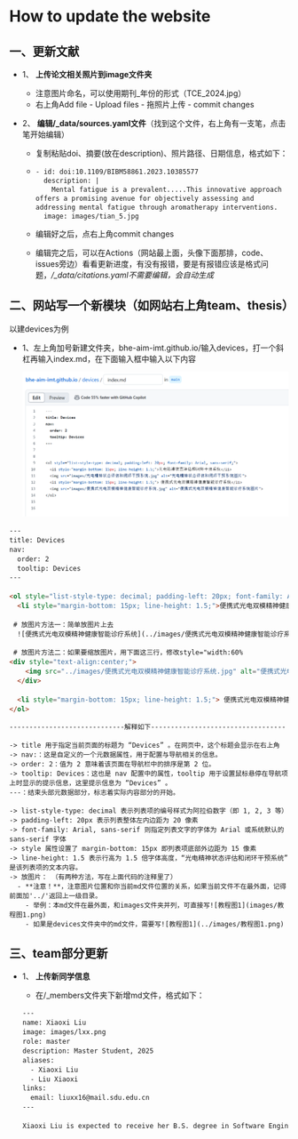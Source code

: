# How to update the website
## 一、更新文献
- 1、 **上传论文相关照片到image文件夹**

  - 注意图片命名，可以使用期刊_年份的形式（TCE_2024.jpg）
  - 右上角Add file - Upload files - 拖照片上传 - commit changes

- 2、 **编辑/_data/sources.yaml文件**（找到这个文件，右上角有一支笔，点击笔开始编辑）

  - 复制粘贴doi、摘要(放在description)、照片路径、日期信息，格式如下：

  - ```
    - id: doi:10.1109/BIBM58861.2023.10385577
      description: |
        Mental fatigue is a prevalent.....This innovative approach offers a promising avenue for objectively assessing and addressing mental fatigue through aromatherapy interventions.
      image: images/tian_5.jpg
    ```

  - 编辑好之后，点右上角commit changes

  - 编辑完之后，可以在Actions（网站最上面，头像下面那排，code、issues旁边）看看更新进度，有没有报错，要是有报错应该是格式问题，*/_data/citations.yaml不需要编辑，会自动生成*



## 二、网站写一个新模块（如网站右上角team、thesis）

以建devices为例

- 1、左上角加号新建文件夹，bhe-aim-imt.github.io/输入devices，打一个斜杠再输入index.md，在下面输入框中输入以下内容

  ![教程图1](images/教程图1.png)

```html
---
title: Devices
nav:
  order: 2
  tooltip: Devices
---

<ol style="list-style-type: decimal; padding-left: 20px; font-family: Arial, sans-serif;">
  <li style="margin-bottom: 15px; line-height: 1.5;">便携式光电双模精神健康智能诊疗系统</li>

 # 放图片方法一：简单放图片上去
  ![便携式光电双模精神健康智能诊疗系统](../images/便携式光电双模精神健康智能诊疗系统.jpg)

 # 放图片方法二：如果要缩放图片，用下面这三行，修改style="width:60%
<div style="text-align:center;">
    <img src="../images/便携式光电双模精神健康智能诊疗系统.jpg" alt="便携式光电双模精神健康智能诊疗系统" style="width:60%;">
  </div>

  <li style="margin-bottom: 15px; line-height: 1.5;"> 便携式光电双模精神健康智能诊疗系统</li>
</ol>
```
    -----------------------------解释如下----------------------------------
    
    -> title 用于指定当前页面的标题为 “Devices” 。在网页中，这个标题会显示在右上角
    -> nav:：这是自定义的一个元数据属性，用于配置与导航相关的信息。
    -> order: 2：值为 2 意味着该页面在导航栏中的排序是第 2 位。
    -> tooltip: Devices：这也是 nav 配置中的属性，tooltip 用于设置鼠标悬停在导航项上时显示的提示信息，这里提示信息为 “Devices” 。
    ---：结束头部元数据部分，标志着实际内容部分的开始。
    
    -> list-style-type: decimal 表示列表项的编号样式为阿拉伯数字（即 1, 2, 3 等）
    -> padding-left: 20px 表示列表整体左内边距为 20 像素
    -> font-family: Arial, sans-serif 则指定列表文字的字体为 Arial 或系统默认的 sans-serif 字体
    -> style 属性设置了 margin-bottom: 15px 即列表项底部外边距为 15 像素
    -> line-height: 1.5 表示行高为 1.5 倍字体高度，“光电精神状态评估和闭环干预系统” 是该列表项的文本内容。
    -> 放图片： （有两种方法，写在上面代码的注释里了）
      - **注意！**，注意图片位置和你当前md文件位置的关系，如果当前文件不在最外面，记得前面加'../'返回上一级目录。
        - 举例：本md文件在最外面，和images文件夹并列，可直接写![教程图1](images/教程图1.png)
        - 如果是devices文件夹中的md文件，需要写![教程图1](../images/教程图1.png)

## 三、team部分更新
- 1、 **上传新同学信息**
  - 在/_members文件夹下新增md文件，格式如下：
  
  ```html
  ---
  name: Xiaoxi Liu
  image: images/lxx.png
  role: master
  description: Master Student, 2025
  aliases:
    - Xiaoxi Liu
    - Liu Xiaoxi
  links:
    email: liuxx16@mail.sdu.edu.cn
  ---

  Xiaoxi Liu is expected to receive her B.S. degree in Software Engineering from the School of Software, Shandong University, Jinan, China, in   June 2025. She has been accepted into the School of Medical Technology at Beijing Institute of Technology, Beijing, China, to pursue a  Master's degree. Her current research interests include reinforcement learning, deep learning, and generative artificial intelligence.
  ```
